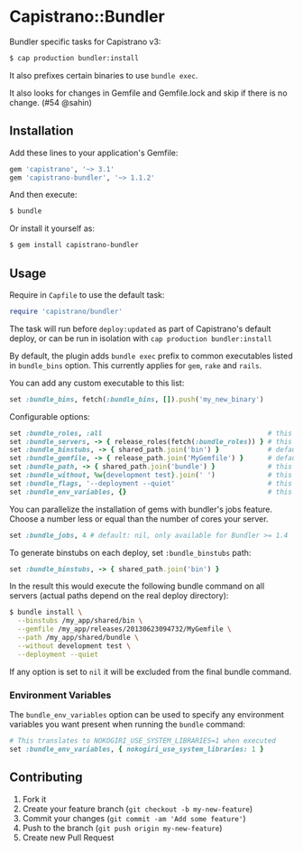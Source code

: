 # Capistrano::Bundler

Bundler specific tasks for Capistrano v3:

```sh
$ cap production bundler:install
```

It also prefixes certain binaries to use `bundle exec`.

It also looks for changes in Gemfile and Gemfile.lock and skip if there is no change. (#54 @sahin)

## Installation

Add these lines to your application's Gemfile:

```ruby
gem 'capistrano', '~> 3.1'
gem 'capistrano-bundler', '~> 1.1.2'
```

And then execute:

```sh
$ bundle
```

Or install it yourself as:

```sh
$ gem install capistrano-bundler
```

## Usage

Require in `Capfile` to use the default task:

```ruby
require 'capistrano/bundler'
```

The task will run before `deploy:updated` as part of Capistrano's default deploy, or can be run in isolation with `cap production bundler:install`

By default, the plugin adds `bundle exec` prefix to common executables listed in `bundle_bins` option. This currently applies for `gem`, `rake` and `rails`.

You can add any custom executable to this list:
```ruby
set :bundle_bins, fetch(:bundle_bins, []).push('my_new_binary')
```

Configurable options:

```ruby
set :bundle_roles, :all                                         # this is default
set :bundle_servers, -> { release_roles(fetch(:bundle_roles)) } # this is default
set :bundle_binstubs, -> { shared_path.join('bin') }            # default: nil
set :bundle_gemfile, -> { release_path.join('MyGemfile') }      # default: nil
set :bundle_path, -> { shared_path.join('bundle') }             # this is default
set :bundle_without, %w{development test}.join(' ')             # this is default
set :bundle_flags, '--deployment --quiet'                       # this is default
set :bundle_env_variables, {}                                   # this is default
```

You can parallelize the installation of gems with bundler's jobs feature.
Choose a number less or equal than the number of cores your server.

```ruby
set :bundle_jobs, 4 # default: nil, only available for Bundler >= 1.4
```

To generate binstubs on each deploy, set `:bundle_binstubs` path:

```ruby
set :bundle_binstubs, -> { shared_path.join('bin') }
```

In the result this would execute the following bundle command on all servers
(actual paths depend on the real deploy directory):

```sh
$ bundle install \
  --binstubs /my_app/shared/bin \
  --gemfile /my_app/releases/20130623094732/MyGemfile \
  --path /my_app/shared/bundle \
  --without development test \
  --deployment --quiet
```

If any option is set to `nil` it will be excluded from the final bundle command.

### Environment Variables

The `bundle_env_variables` option can be used to specify any environment variables you want present when running the `bundle` command:

```ruby
# This translates to NOKOGIRI_USE_SYSTEM_LIBRARIES=1 when executed
set :bundle_env_variables, { nokogiri_use_system_libraries: 1 }
```

## Contributing

1. Fork it
2. Create your feature branch (`git checkout -b my-new-feature`)
3. Commit your changes (`git commit -am 'Add some feature'`)
4. Push to the branch (`git push origin my-new-feature`)
5. Create new Pull Request
